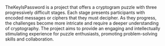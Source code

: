 TheKeyIsPassword is a project that offers a cryptogram puzzle with three progressively difficult stages. Each stage presents participants with encoded messages or ciphers that they must decipher. As they progress, the challenges become more intricate and require a deeper understanding of cryptography. The project aims to provide an engaging and intellectually stimulating experience for puzzle enthusiasts, promoting problem-solving skills and collaboration.
